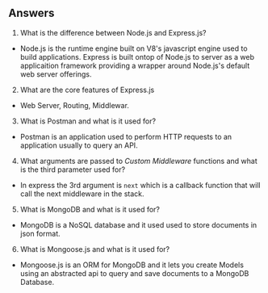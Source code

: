 ## Answers
1. What is the difference between Node.js and Express.js?
- Node.js is the runtime engine built on V8's javascript engine used to build applications. Express is built ontop of Node.js to server as a web applicaition framework providing a wrapper around Node.js's default web server offerings. 

2. What are the core features of Express.js
- Web Server, Routing, Middlewar.

3. What is Postman and what is it used for?
- Postman is an application used to perform HTTP requests to an application usually to query an API.

4. What arguments are passed to _Custom Middleware_ functions and what is the third parameter used for?
- In express the 3rd argument is `next` which is a callback function that will call the next middleware in the stack. 
5. What is MongoDB and what is it used for?
- MongoDB is a NoSQL database and it used used to store documents in json format.

6. What is Mongoose.js and what is it used for?
- Mongoose.js is an ORM for MongoDB and it lets you create Models using an abstracted api to query and save
documents to a MongoDB Database.